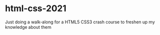 # html-css-2021
Just doing a walk-along for a HTML5 CSS3 crash course to freshen up my knowledge about them
